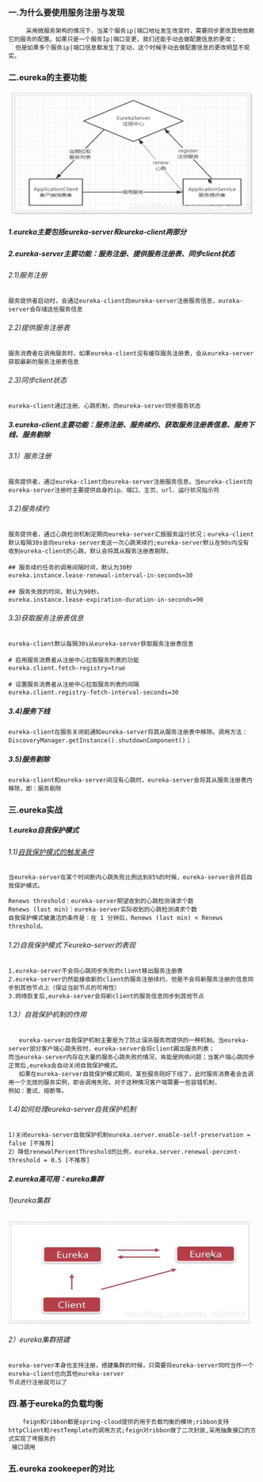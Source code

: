 ### 一.为什么要使用服务注册与发现

```
     采用微服务架构的情况下，当某个服务ip|端口地址发生改变时，需要同步更改其他依赖它的服务的配置。如果只是一个服务Ip|端口变更，我们还能手动去做配置信息的更改；
  但是如果多个服务ip|端口信息都发生了变动，这个时候手动去做配置信息的更改明显不现实。
```


### 二.eureka的主要功能
![avatar](file/eureka.png)
##### 1.eureka主要包括eureka-server和eureka-client两部分
##### 2.eureka-server主要功能：服务注册、提供服务注册表、同步client状态
###### 2.1)服务注册
```
服务提供者启动时，会通过eureka-client向eureka-server注册服务信息，eureka-server会存储这些服务信息
```
###### 2.2)提供服务注册表
```
服务消费者在调用服务时，如果eureka-client没有缓存服务注册表，会从eureka-server获取最新的服务注册表信息
```
###### 2.3)同步client状态
```
eureka-client通过注册、心跳机制，向eureka-server同步服务状态
```
##### 3.eureka-client主要功能：服务注册、服务续约、获取服务注册表信息、服务下线、服务剔除
###### 3.1）服务注册
```
服务提供者，通过eureka-client向eureka-server注册服务信息。当eureka-client向eureka-server注册时主要提供自身的ip、端口、主页、url、运行状况指示符
```
###### 3.2)服务续约
```
服务提供者，通过心跳检测机制定期向eureka-server汇报服务运行状况；eureka-client默认每隔30s会向eureka-server发送一次心跳来续约;eureka-server默认在90s内没有
收到eureka-client的心跳，默认会将其从服务注册表剔除。

## 服务续约任务的调用间隔时间，默认为30秒
eureka.instance.lease-renewal-interval-in-seconds=30

## 服务失效的时间，默认为90秒。
eureka.instance.lease-expiration-duration-in-seconds=90
```
###### 3.3)获取服务注册表信息
```
eureka-client默认每隔30s从eureka-server获取服务注册表信息

# 启用服务消费者从注册中心拉取服务列表的功能
eureka.client.fetch-registry=true

# 设置服务消费者从注册中心拉取服务列表的间隔
eureka.client.registry-fetch-interval-seconds=30
```
##### 3.4)服务下线
```
eureka-client在服务关闭前通知eureka-server将其从服务注册表中移除。调用方法：
DiscoveryManager.getInstance().shutdownComponent()；
```

##### 3.5)服务剔除
```
eureka-client和eureka-server间没有心跳时，eureka-server会将其从服务注册表内移除，即：服务剔除
```

### 三.eureka实战
##### 1.eureka自我保护模式
###### 1.1)[自我保护模式的触发条件](https://www.cnblogs.com/xishuai/p/spring-cloud-eureka-safe.html)
```
当eureka-server在某个时间断内心跳失败比例达到85%的时候，eureka-server会开启自我保护模式。
```
```
Renews threshold：eureka-server期望收到的心跳检测请求个数
Renews (last min)：eureka-server实际收到的心跳检测请求个数
自我保护模式被激活的条件是：在 1 分钟后，Renews (last min) < Renews threshold。
```
###### 1.2)自我保护模式下eureka-server的表现
```
1.eureka-server不会将心跳同步失败的client移出服务注册表
2.eureka-server仍然能接收新的client的服务注册续约，但是不会将新服务注册的信息同步到其他节点上（保证当前节点的可用性）
3.网络恢复后,eureka-server会将新client的服务信息同步到其他节点
```
###### 1.3）自我保护机制的作用
```
   eureka-server自我保护机制主要是为了防止误杀服务而提供的一种机制。当eureka-server部分客户端心跳失败时，eureka-server会将client踢出服务列表；
而当eureka-server内存在大量的服务心跳失败的情况，肯能是网络问题；当客户端心跳同步正常后,eureka会自动关闭自我保护模式。
   如果在eureka-server自我保护模式期间，某些服务刚好下线了，此时服务消费者会去调用一个无效的服务实例，即会调用失败。对于这种情况客户端需要一些容错机制，
例如：重试、熔断等。   
```
###### 1.4)如何处理eureka-server自我保护机制
```
1)关闭eureka-server自我保护机制eureka.server.enable-self-preservation = false [不推荐]
2）降低renewalPercentThreshold的比例，eureka.server.renewal-percent-threshold = 0.5 [不推荐]
```

##### 2.eureka高可用：eureka集群
###### 1)eureka集群
![avatar](file/eureka集群.png)

###### 2）eureka集群搭建
```
eureka-server本身也支持注册，搭建集群的时候，只需要将eureka-server同时当作一个eureka-client也向其他eureka-server
节点进行注册就可以了
```


### 四.基于eureka的负载均衡
```
    feign和ribbon都是spring-cloud提供的用于负载均衡的模块;ribbon支持httpClient和restTemplate的调用方式;feign对ribbon做了二次封装,采用抽象接口的方式实现了垮服务的
 接口调用
```


### 五.eureka zookeeper的对比